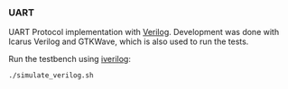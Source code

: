 ### UART

UART Protocol implementation with [Verilog](https://de.wikipedia.org/wiki/Verilog).
Development was done with Icarus Verilog and GTKWave, which is also used to run 
the tests.

Run the testbench using [iverilog](https://github.com/steveicarus/iverilog):
```bash
./simulate_verilog.sh
```
